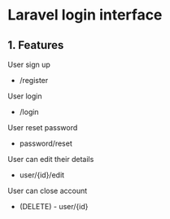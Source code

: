 # Laravel login interface


## 1. Features

User sign up
- /register

User login
- /login

User reset password
- password/reset

User can edit their details
- user/{id}/edit

User can close account
- (DELETE) - user/{id}
